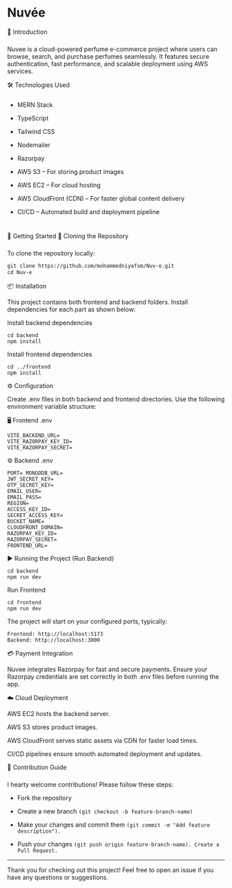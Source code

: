 
# Nuvée


📖 Introduction 
###
Nuvee is a cloud-powered perfume e-commerce project where users can browse, search, and purchase perfumes seamlessly. It features secure authentication, fast performance, and scalable deployment using AWS services.
 

🛠️ Technologies Used
###

- MERN Stack
- TypeScript

- Tailwind CSS 

- Nodemailer 

- Razorpay 

- AWS S3 – For storing product images

- AWS EC2 – For cloud hosting

- AWS CloudFront (CDN) – For faster global content delivery

- CI/CD – Automated build and deployment pipeline

#

🚀 Getting Started 🧭 Cloning the Repository
###

To clone the repository locally:
```markdown
git clone https://github.com/mohammedniyafsm/Nuv-e.git 
cd Nuv-e
```

📦 Installation

This project contains both frontend and backend folders. Install dependencies for each part as shown below:

Install backend dependencies
```
cd backend 
npm install
```

Install frontend dependencies
```
cd ../frontend 
npm install
```

⚙️ Configuration

Create .env files in both backend and frontend directories. Use the following environment variable structure:

🖥️ Frontend .env 
```
VITE_BACKEND_URL= 
VITE_RAZORPAY_KEY_ID= 
VITE_RAZORPAY_SECRET=
```
⚙️ Backend .env
```
PORT= MONGODB_URL=
JWT_SECRET_KEY=
OTP_SECRET_KEY=
EMAIL_USER= 
EMAIL_PASS=
REGION= 
ACCESS_KEY_ID= 
SECRET_ACCESS_KEY= 
BUCKET_NAME= 
CLOUDFRONT_DOMAIN=
RAZORPAY_KEY_ID= 
RAZORPAY_SECRET=
FRONTEND_URL=
```

▶️ Running the Project (Run Backend)
```
cd backend
npm run dev
```
Run Frontend 
```
cd frontend 
npm run dev
```

The project will start on your configured ports, typically:
```
Frontend: http://localhost:5173
Backend: http://localhost:3000
```
💳 Payment Integration

Nuvee integrates Razorpay for fast and secure payments. Ensure your Razorpay credentials are set correctly in both .env files before running the app.

☁️ Cloud Deployment

AWS EC2 hosts the backend server.

AWS S3 stores product images.

AWS CloudFront serves static assets via CDN for faster load times.

CI/CD pipelines ensure smooth automated deployment and updates.


🤝 Contribution Guide
###
I hearty welcome contributions! Please follow these steps:

- Fork the repository

- Create a new branch ```(git checkout -b feature-branch-name)```

- Make your changes and commit them ```(git commit -m "Add feature description").```

- Push your changes ```(git push origin feature-branch-name). Create a Pull Request.```

---

Thank you for checking out this project! Feel free to open an issue if you have any questions or suggestions.
